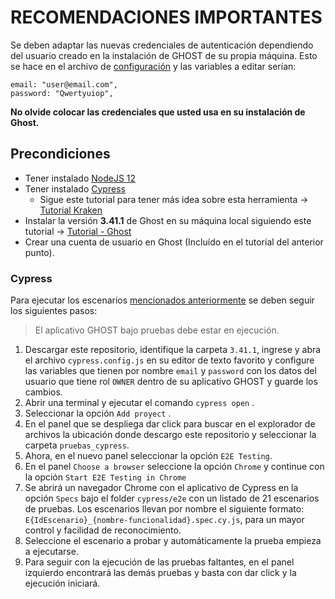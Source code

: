 # RECOMENDACIONES IMPORTANTES

Se deben adaptar las nuevas credenciales de autenticación dependiendo del usuario creado en la instalación de GHOST de su propia máquina. Esto se hace en el archivo de [configuración](https://github.com/fanpay/tsdc_ghost/blob/main/semana_8/pruebas_reconocimiento/cypress/3.41.1/cypress.config.js) y las variables a editar serían:

    email: "user@email.com",
    password: "Qwertyuiop",

**No olvide colocar las credenciales que usted usa en su instalación de Ghost.**    

## Precondiciones

* Tener instalado [NodeJS 12](https://nodejs.org/en/blog/release/v12.22.12) 
* Tener instalado [Cypress](https://thesoftwaredesignlab.github.io/AutTestingCodelabs/cypress-tutorial/index.html#0)
    - Sigue este tutorial para tener más idea sobre esta herramienta -> [Tutorial Kraken](https://thesoftwaredesignlab.github.io/AutTestingCodelabs/kraken-web-testing-tool/index.html#0)
* Instalar la versión **3.41.1** de Ghost en su máquina local siguiendo este tutorial -> [Tutorial - Ghost](https://thesoftwaredesignlab.github.io/AutTestingCodelabs/ghost-local-deployment/index.html#0)
* Crear una cuenta de usuario en Ghost (Incluído en el tutorial del anterior punto).


### Cypress

Para ejecutar los escenarios [mencionados anteriormente](https://github.com/fanpay/tsdc_ghost/blob/main/semana_8/README.md#listado-de-escenarios-de-pruebas) se deben seguir los siguientes pasos:

> El aplicativo GHOST bajo pruebas debe estar en ejecución. 

1. Descargar este repositorio, identifique la carpeta `3.41.1`, ingrese y abra el archivo `cypress.config.js` en su editor de texto favorito y configure las variables que tienen por nombre `email` y `password` con los datos del usuario que tiene rol `OWNER` dentro de su aplicativo GHOST y guarde los cambios.
2. Abrir una terminal y ejecutar el comando `cypress open` .
3. Seleccionar la opción `Add proyect` .
4. En el panel que se despliega dar click para buscar en el explorador de archivos la ubicación donde descargo este repositorio y seleccionar la carpeta `pruebas_cypress`.
5. Ahora, en el nuevo panel seleccionar la opción `E2E Testing`.
6. En el panel `Choose a browser` seleccione la opción `Chrome` y continue con la opción `Start E2E Testing in Chrome`
7. Se abrirá un navegador Chrome con el aplicativo de Cypress en la opción `Specs` bajo el folder `cypress/e2e` con un listado de 21 escenarios de pruebas. Los escenarios llevan por nombre el siguiente formato: `E{IdEscenario}_{nombre-funcionalidad}.spec.cy.js`, para un mayor control y facilidad de reconocimiento.
8. Seleccione el escenario a probar y automáticamente la prueba empieza a ejecutarse.
9. Para seguir con la ejecución de las pruebas faltantes, en el panel izquierdo encontrará las demás pruebas y basta con dar click y la ejecución iniciará.

